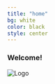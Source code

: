 ```yaml
---
title: "home"
bg: white
color: black
style: center
---
```


### Welcome!

![Logo](https://drive.google.com/file/d/0Bzm9EcZ6K2ifRzVZbTlUTF9LOHM/view?usp=sharing)
